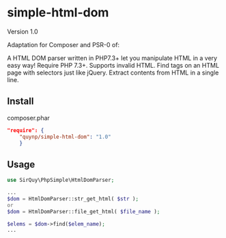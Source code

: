 simple-html-dom
==========================

Version 1.0

Adaptation for Composer and PSR-0 of:

A HTML DOM parser written in PHP7.3+ let you manipulate HTML in a very easy way!
Require PHP 7.3+.
Supports invalid HTML.
Find tags on an HTML page with selectors just like jQuery.
Extract contents from HTML in a single line.

Install
-------

 composer.phar
```json
"require": {
    "quynp/simple-html-dom": "1.0"
    }
```

Usage
-----

```php
use SirQuy\PhpSimple\HtmlDomParser;

...
$dom = HtmlDomParser::str_get_html( $str );
or 
$dom = HtmlDomParser::file_get_html( $file_name );

$elems = $dom->find($elem_name);
...

```
